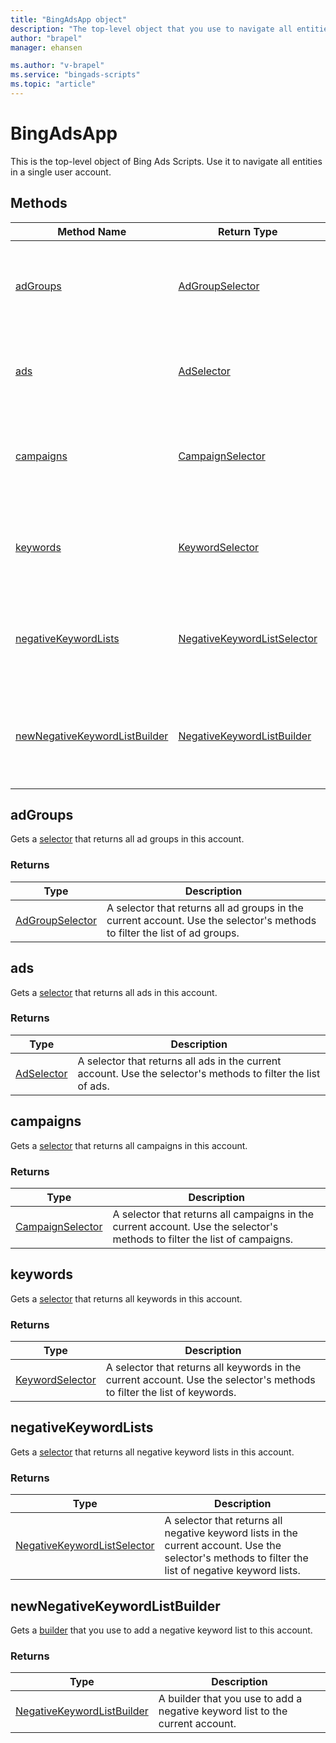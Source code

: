 ```yaml
---
title: "BingAdsApp object"
description: "The top-level object that you use to navigate all entities in a single user account."
author: "brapel"
manager: ehansen

ms.author: "v-brapel"
ms.service: "bingads-scripts"
ms.topic: "article"
---
```


# BingAdsApp

This is the top-level object of Bing Ads Scripts. Use it to navigate all entities in a single user account.

## Methods

|Method Name|Return Type|Description|
|-|-|-
[adGroups](#adgroups)|[AdGroupSelector](./AdGroupSelector.md)|Gets a [selector](../concepts/selectors.md) that returns all ad groups in this account.
[ads](#ads)|[AdSelector](./AdSelector.md)|Gets a [selector](../concepts/selectors.md) that returns all ads in this account.
[campaigns](#campaigns)|[CampaignSelector](./CampaignSelector.md)|Gets a selector that returns all campaigns in this account.
[keywords](#keywords)|[KeywordSelector](./KeywordSelector.md)|Gets a selector that returns all keywords in this account.
[negativeKeywordLists](#negativekeywordlists)|[NegativeKeywordListSelector](./NegativeKeywordListSelector.md)|Gets a selector that returns  all negative keyword lists in this account.
[newNegativeKeywordListBuilder](#newnegativekeywordlistbuilder)|[NegativeKeywordListBuilder](./NegativeKeywordListBuilder.md)|Gets a builder that you use to add a negative keyword list to this account.

<!--
[getExecutionInfo](#getexecutioninfo)|[ExecutionInfo](./ExecutionInfo)|Returns information about the environment in which the script is currently executing.
-->


## <a name="adgroups"></a>adGroups

Gets a [selector](../concepts/selectors.md) that returns all ad groups in this account. 

### Returns

|Type|Description|
|-|-
[AdGroupSelector](./AdGroupSelector.md)|A selector that returns all ad groups in the current account. Use the selector's methods to filter the list of ad groups.


## <a name="ads"></a>ads

Gets a [selector](../concepts/selectors.md) that returns all ads in this account. 

### Returns

|Type|Description|
|-|-
[AdSelector](./AdSelector.md)|A selector that returns all ads in the current account. Use the selector's methods to filter the list of ads.


## <a name="campaigns"></a>campaigns

Gets a [selector](../concepts/selectors.md) that returns all campaigns in this account. 

### Returns

|Type|Description|
|-|-
[CampaignSelector](./CampaignSelector.md)|A selector that returns all campaigns in the current account. Use the selector's methods to filter the list of campaigns.

<!--
## <a name="getexecutioninfo"></a>getExecutionInfo
Returns information about the environment in which the script is currently executing.

### Returns:
|Type|Description|
|-|-
[ExecutionInfo](./ExecutionInfo)|Information about the environment in which the script is currently executing.
-->

## <a name="keywords"></a>keywords

Gets a [selector](../concepts/selectors.md) that returns all keywords in this account.

### Returns

|Type|Description|
|-|-
[KeywordSelector](./KeywordSelector.md)|A selector that returns all keywords in the current account. Use the selector's methods to filter the list of keywords.

## <a name="negativekeywordlists"></a>negativeKeywordLists

Gets a [selector](../concepts/selectors.md) that returns all negative keyword lists in this account. 

### Returns

|Type|Description|
|-|-
[NegativeKeywordListSelector](./NegativeKeywordListSelector.md)|A selector that returns all negative keyword lists in the current account. Use the selector's methods to filter the list of negative keyword lists.

## <a name="newnegativekeywordlistbuilder"></a>newNegativeKeywordListBuilder

Gets a [builder](../concepts/builders.md) that you use to add a negative keyword list to this account. 

### Returns

|Type|Description|
|-|-
[NegativeKeywordListBuilder](./NegativeKeywordListBuilder.md)|A builder that you use to add a negative keyword list to the current account.

